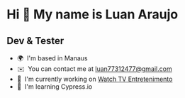 Hi 👋 My name is Luan Araujo
============================

Dev & Tester
----------

* 🌍  I'm based in Manaus
* ✉️  You can contact me at [luan77312477@gmail.com](mailto:luan77312477@gmail.com)
* 🚀  I'm currently working on [Watch TV Entretenimento](http://watch.tv.br)
* 🧠  I'm learning Cypress.io
